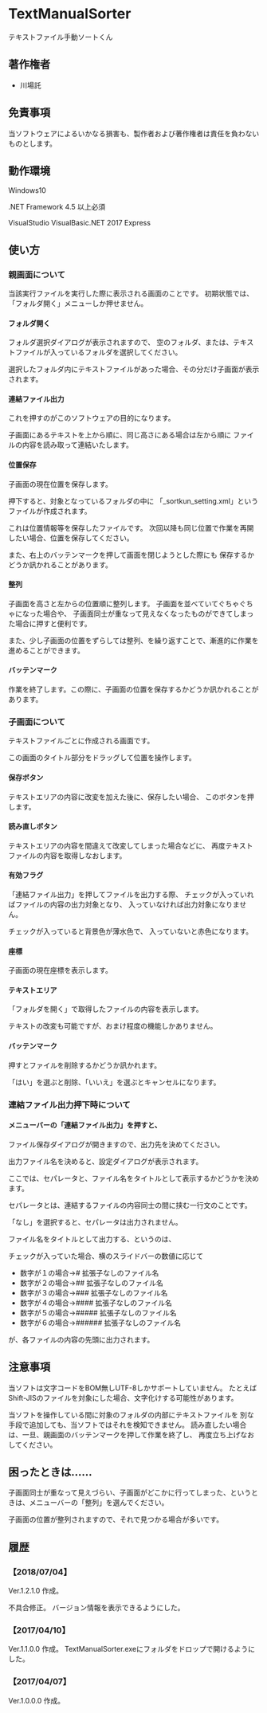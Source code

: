 # TextManualSorter
テキストファイル手動ソートくん



## 著作権者

* 川場託

## 免責事項

当ソフトウェアによるいかなる損害も、製作者および著作権者は責任を負わないものとします。

## 動作環境

Windows10

.NET Framework 4.5 以上必須

VisualStudio VisualBasic.NET 2017 Express

## 使い方

### 親画面について

当該実行ファイルを実行した際に表示される画面のことです。
初期状態では、「フォルダ開く」メニューしか押せません。

#### フォルダ開く

フォルダ選択ダイアログが表示されますので、
空のフォルダ、または、テキストファイルが入っているフォルダを選択してください。

選択したフォルダ内にテキストファイルがあった場合、その分だけ子画面が表示されます。

#### 連結ファイル出力

これを押すのがこのソフトウェアの目的になります。

子画面にあるテキストを上から順に、同じ高さにある場合は左から順に
ファイルの内容を読み取って連結いたします。

#### 位置保存

子画面の現在位置を保存します。

押下すると、対象となっているフォルダの中に
「_sortkun_setting.xml」というファイルが作成されます。

これは位置情報等を保存したファイルです。
次回以降も同じ位置で作業を再開したい場合、位置を保存してください。

また、右上のバッテンマークを押して画面を閉じようとした際にも
保存するかどうか訊かれることがあります。

#### 整列

子画面を高さと左からの位置順に整列します。
子画面を並べていてぐちゃぐちゃになった場合や、
子画面同士が重なって見えなくなったものができてしまった場合に押すと便利です。

また、少し子画面の位置をずらしては整列、を繰り返すことで、漸進的に作業を進めることができます。

#### バッテンマーク

作業を終了します。この際に、子画面の位置を保存するかどうか訊かれることがあります。

### 子画面について

テキストファイルごとに作成される画面です。

この画面のタイトル部分をドラッグして位置を操作します。

#### 保存ボタン

テキストエリアの内容に改変を加えた後に、保存したい場合、
このボタンを押します。

#### 読み直しボタン

テキストエリアの内容を間違えて改変してしまった場合などに、
再度テキストファイルの内容を取得しなおします。

#### 有効フラグ

「連結ファイル出力」を押してファイルを出力する際、
チェックが入っていればファイルの内容の出力対象となり、
入っていなければ出力対象になりません。

チェックが入っていると背景色が薄水色で、
入っていないと赤色になります。

#### 座標

子画面の現在座標を表示します。

#### テキストエリア

「フォルダを開く」で取得したファイルの内容を表示します。

テキストの改変も可能ですが、おまけ程度の機能しかありません。

#### バッテンマーク

押すとファイルを削除するかどうか訊かれます。

「はい」を選ぶと削除、「いいえ」を選ぶとキャンセルになります。

### 連結ファイル出力押下時について

#### メニューバーの「連結ファイル出力」を押すと、

ファイル保存ダイアログが開きますので、出力先を決めてください。

出力ファイル名を決めると、設定ダイアログが表示されます。

ここでは、セパレータと、ファイル名をタイトルとして表示するかどうかを決めます。

セパレータとは、連結するファイルの内容同士の間に挟む一行文のことです。

「なし」を選択すると、セパレータは出力されません。

ファイル名をタイトルとして出力する、というのは、

チェックが入っていた場合、横のスライドバーの数値に応じて

* 数字が１の場合→# 拡張子なしのファイル名
* 数字が２の場合→## 拡張子なしのファイル名
* 数字が３の場合→### 拡張子なしのファイル名
* 数字が４の場合→#### 拡張子なしのファイル名
* 数字が５の場合→##### 拡張子なしのファイル名
* 数字が６の場合→###### 拡張子なしのファイル名

が、各ファイルの内容の先頭に出力されます。

## 注意事項

当ソフトは文字コードをBOM無しUTF-8しかサポートしていません。
たとえばShift-JISのファイルを対象にした場合、文字化けする可能性があります。

当ソフトを操作している間に対象のフォルダの内部にテキストファイルを
別な手段で追加しても、当ソフトではそれを検知できません。
読み直したい場合は、一旦、親画面のバッテンマークを押して作業を終了し、
再度立ち上げなおしてください。

## 困ったときは……

子画面同士が重なって見えづらい、子画面がどこかに行ってしまった、というときは、メニューバーの「整列」を選んでください。

子画面の位置が整列されますので、それで見つかる場合が多いです。

## 履歴

### 【2018/07/04】

Ver.1.2.1.0 作成。

不具合修正。
バージョン情報を表示できるようにした。

### 【2017/04/10】

Ver.1.1.0.0 作成。
TextManualSorter.exeにフォルダをドロップで開けるようにした。

### 【2017/04/07】

Ver.1.0.0.0 作成。



